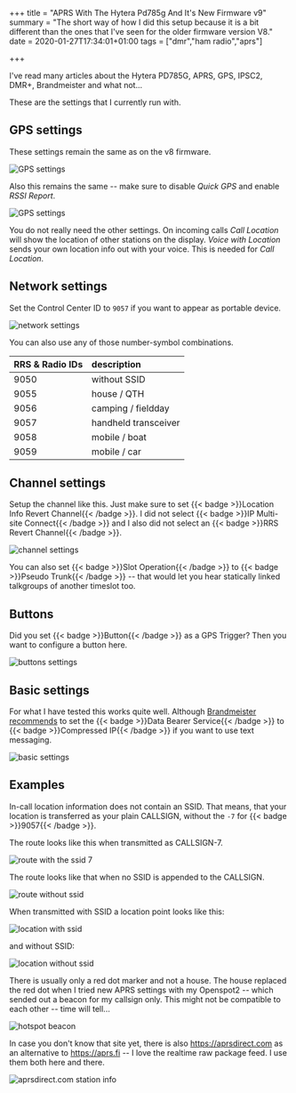 +++
title = "APRS With The Hytera Pd785g And It's New Firmware v9"
summary = "The short way of how I did this setup because it is a bit different than the ones that I've seen for the older firmware version V8."
date = 2020-01-27T17:34:01+01:00
tags = ["dmr","ham radio","aprs"]

+++

I've read many articles about the Hytera PD785G, APRS, GPS, IPSC2, DMR+,
Brandmeister and what not...

These are the settings that I currently run with.

## GPS settings

These settings remain the same as on the v8 firmware.

![GPS settings](/images/post/2020/01/hyt_01_gps.png)

Also this remains the same -- make sure to disable *Quick GPS* and enable
*RSSI Report*.

![GPS settings](/images/post/2020/01/hyt_02_gps.png)

You do not really need the other settings. On incoming calls *Call Location*
will show the location of other stations on the display. *Voice with Location*
sends your own location info out with your voice. This is needed for
*Call Location*.

## Network settings

Set the Control Center ID to `9057` if you want to appear as portable device.

![network settings](/images/post/2020/01/hyt_03_network.png)

You can also use any of those number-symbol combinations.

| RRS & Radio IDs | description          |
| :---            | :---                 |
| 9050            | without SSID         |
| 9055            | house / QTH          |
| 9056            | camping / fieldday   |
| 9057            | handheld transceiver |
| 9058            | mobile / boat        |
| 9059            | mobile / car         |

## Channel settings

Setup the channel like this. Just make sure to set {{< badge >}}Location Info
Revert Channel{{< /badge >}}. I did not select {{< badge >}}IP Multi-site
Connect{{< /badge >}} and I also did not select an {{< badge >}}RRS Revert
Channel{{< /badge >}}.

![channel settings](/images/post/2020/01/hyt_04_channel.png)

You can also set {{< badge >}}Slot Operation{{< /badge >}} to {{< badge >}}Pseudo
Trunk{{< /badge >}} -- that would let you hear statically linked talkgroups of
another timeslot too.

## Buttons

Did you set {{< badge >}}Button{{< /badge >}} as a GPS Trigger? Then you want
to configure a button here.

![buttons settings](/images/post/2020/01/hyt_05_buttons.png)

## Basic settings

For what I have tested this works quite well. Although [Brandmeister
recommends][bm] to set the {{< badge >}}Data Bearer Service{{< /badge >}} to
{{< badge >}}Compressed IP{{< /badge >}} if you want to use text messaging.

[bm]: https://wiki.brandmeister.network/index.php/Hytera/Radios#Text_Messaging

![basic settings](/images/post/2020/01/hyt_06_basic.png)

## Examples

In-call location information does not contain an SSID. That means, that your
location is transferred as your plain CALLSIGN, without the `-7` for
{{< badge >}}9057{{< /badge >}}.

The route looks like this when transmitted as CALLSIGN-7.

![route with the ssid 7](/images/post/2020/01/hyt_08_aprs_route_9057.png)

The route looks like that when no SSID is appended to the CALLSIGN.

![route without ssid](/images/post/2020/01/hyt_07_aprs_route_9050.png)

When transmitted with SSID a location point looks like this:

![location with ssid](/images/post/2020/01/hyt_09_aprs_ssid_working.png)

and without SSID:

![location without ssid](/images/post/2020/01/hyt_10_aprs_ssid_notworking.png)

There is usually only a red dot marker and not a house. The house replaced
the red dot when I tried new APRS settings with my Openspot2 -- which sended
out a beacon for my callsign only. This might not be compatible to each other --
time will tell...

![hotspot beacon](/images/post/2020/01/hyt_11_aprs_ssid_hotspot.png)

In case you don't know that site yet, there is also <https://aprsdirect.com> as
an alternative to <https://aprs.fi> -- I love the realtime raw package feed.
I use them both here and there.

![aprsdirect.com station info](/images/post/2020/01/hyt_12_aprsdirect.png)
